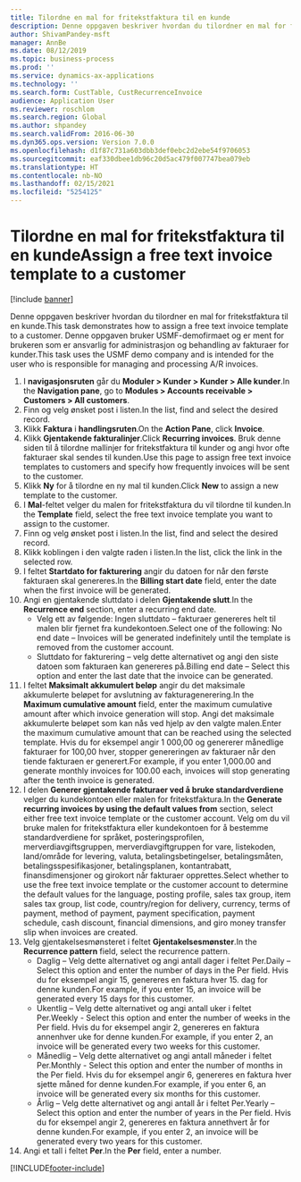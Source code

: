 ```yaml
---
title: Tilordne en mal for fritekstfaktura til en kunde
description: Denne oppgaven beskriver hvordan du tilordner en mal for fritekstfaktura til en kunde.
author: ShivamPandey-msft
manager: AnnBe
ms.date: 08/12/2019
ms.topic: business-process
ms.prod: ''
ms.service: dynamics-ax-applications
ms.technology: ''
ms.search.form: CustTable, CustRecurrenceInvoice
audience: Application User
ms.reviewer: roschlom
ms.search.region: Global
ms.author: shpandey
ms.search.validFrom: 2016-06-30
ms.dyn365.ops.version: Version 7.0.0
ms.openlocfilehash: d1f87c731a603dbb3def0ebc2d2ebe54f9706053
ms.sourcegitcommit: eaf330dbee1db96c20d5ac479f007747bea079eb
ms.translationtype: HT
ms.contentlocale: nb-NO
ms.lasthandoff: 02/15/2021
ms.locfileid: "5254125"
---
```

# <a name="assign-a-free-text-invoice-template-to-a-customer"></a><span data-ttu-id="47fa9-103">Tilordne en mal for fritekstfaktura til en kunde</span><span class="sxs-lookup"><span data-stu-id="47fa9-103">Assign a free text invoice template to a customer</span></span>

[!include [banner](../../includes/banner.md)]

<span data-ttu-id="47fa9-104">Denne oppgaven beskriver hvordan du tilordner en mal for fritekstfaktura til en kunde.</span><span class="sxs-lookup"><span data-stu-id="47fa9-104">This task demonstrates how to assign a free text invoice template to a customer.</span></span> <span data-ttu-id="47fa9-105">Denne oppgaven bruker USMF-demofirmaet og er ment for brukeren som er ansvarlig for administrasjon og behandling av fakturaer for kunder.</span><span class="sxs-lookup"><span data-stu-id="47fa9-105">This task uses the USMF demo company and is intended for the user who is responsible for managing and processing A/R invoices.</span></span>

1. <span data-ttu-id="47fa9-106">I **navigasjonsruten** går du **Moduler > Kunder > Kunder > Alle kunder**.</span><span class="sxs-lookup"><span data-stu-id="47fa9-106">In the **Navigation pane**, go to **Modules > Accounts receivable > Customers > All customers**.</span></span>
2. <span data-ttu-id="47fa9-107">Finn og velg ønsket post i listen.</span><span class="sxs-lookup"><span data-stu-id="47fa9-107">In the list, find and select the desired record.</span></span>
3. <span data-ttu-id="47fa9-108">Klikk **Faktura** i **handlingsruten**.</span><span class="sxs-lookup"><span data-stu-id="47fa9-108">On the **Action Pane**, click **Invoice**.</span></span>
4. <span data-ttu-id="47fa9-109">Klikk **Gjentakende fakturalinjer**.</span><span class="sxs-lookup"><span data-stu-id="47fa9-109">Click **Recurring invoices**.</span></span> <span data-ttu-id="47fa9-110">Bruk denne siden til å tilordne mallinjer for fritekstfaktura til kunder og angi hvor ofte fakturaer skal sendes til kunden.</span><span class="sxs-lookup"><span data-stu-id="47fa9-110">Use this page to assign free text invoice templates to customers and specify how frequently invoices will be sent to the customer.</span></span>  
5. <span data-ttu-id="47fa9-111">Klikk **Ny** for å tilordne en ny mal til kunden.</span><span class="sxs-lookup"><span data-stu-id="47fa9-111">Click **New** to assign a new template to the customer.</span></span>
6. <span data-ttu-id="47fa9-112">I **Mal**-feltet velger du malen for fritekstfaktura du vil tilordne til kunden.</span><span class="sxs-lookup"><span data-stu-id="47fa9-112">In the **Template** field, select the free text invoice template you want to assign to the customer.</span></span>
7. <span data-ttu-id="47fa9-113">Finn og velg ønsket post i listen.</span><span class="sxs-lookup"><span data-stu-id="47fa9-113">In the list, find and select the desired record.</span></span>
8. <span data-ttu-id="47fa9-114">Klikk koblingen i den valgte raden i listen.</span><span class="sxs-lookup"><span data-stu-id="47fa9-114">In the list, click the link in the selected row.</span></span>
9. <span data-ttu-id="47fa9-115">I feltet **Startdato for fakturering** angir du datoen for når den første fakturaen skal genereres.</span><span class="sxs-lookup"><span data-stu-id="47fa9-115">In the **Billing start date** field, enter the date when the first invoice will be generated.</span></span>
10. <span data-ttu-id="47fa9-116">Angi en gjentakende sluttdato i delen **Gjentakende slutt**.</span><span class="sxs-lookup"><span data-stu-id="47fa9-116">In the **Recurrence end** section, enter a recurring end date.</span></span>  
    * <span data-ttu-id="47fa9-117">Velg ett av følgende: Ingen sluttdato – fakturaer genereres helt til malen blir fjernet fra kundekontoen.</span><span class="sxs-lookup"><span data-stu-id="47fa9-117">Select one of the following: No end date – Invoices will be generated indefinitely until the template is removed from the customer account.</span></span>
    * <span data-ttu-id="47fa9-118">Sluttdato for fakturering – velg dette alternativet og angi den siste datoen som fakturaen kan genereres på.</span><span class="sxs-lookup"><span data-stu-id="47fa9-118">Billing end date – Select this option and enter the last date that the invoice can be generated.</span></span>  
11. <span data-ttu-id="47fa9-119">I feltet **Maksimalt akkumulert beløp** angir du det maksimale akkumulerte beløpet for avslutning av fakturagenerering.</span><span class="sxs-lookup"><span data-stu-id="47fa9-119">In the **Maximum cumulative amount** field, enter the maximum cumulative amount after which invoice generation will stop.</span></span> <span data-ttu-id="47fa9-120">Angi det maksimale akkumulerte beløpet som kan nås ved hjelp av den valgte malen.</span><span class="sxs-lookup"><span data-stu-id="47fa9-120">Enter the maximum cumulative amount that can be reached using the selected template.</span></span> <span data-ttu-id="47fa9-121">Hvis du for eksempel angir 1 000,00 og genererer månedlige fakturaer for 100,00 hver, stopper genereringen av fakturaer når den tiende fakturaen er generert.</span><span class="sxs-lookup"><span data-stu-id="47fa9-121">For example, if you enter 1,000.00 and generate monthly invoices for 100.00 each, invoices will stop generating after the tenth invoice is generated.</span></span>  
12. <span data-ttu-id="47fa9-122">I delen **Generer gjentakende fakturaer ved å bruke standardverdiene** velger du kundekontoen eller malen for fritekstfaktura.</span><span class="sxs-lookup"><span data-stu-id="47fa9-122">In the **Generate recurring invoices by using the default values from** section, select either free text invoice template or the customer account.</span></span> <span data-ttu-id="47fa9-123">Velg om du vil bruke malen for fritekstfaktura eller kundekontoen for å bestemme standardverdiene for språket, posteringsprofilen, merverdiavgiftsgruppen, merverdiavgiftgruppen for vare, listekoden, land/område for levering, valuta, betalingsbetingelser, betalingsmåten, betalingsspesifikasjoner, betalingsplanen, kontantrabatt, finansdimensjoner og girokort når fakturaer opprettes.</span><span class="sxs-lookup"><span data-stu-id="47fa9-123">Select whether to use the free text invoice template or the customer account to determine the default values for the language, posting profile, sales tax group, item sales tax group, list code, country/region for delivery, currency, terms of payment, method of payment, payment specification, payment schedule, cash discount, financial dimensions, and giro money transfer slip when invoices are created.</span></span>  
13. <span data-ttu-id="47fa9-124">Velg gjentakelsesmønsteret i feltet **Gjentakelsesmønster**.</span><span class="sxs-lookup"><span data-stu-id="47fa9-124">In the **Recurrence pattern** field, select the recurrence pattern.</span></span>
    + <span data-ttu-id="47fa9-125">Daglig – Velg dette alternativet og angi antall dager i feltet Per.</span><span class="sxs-lookup"><span data-stu-id="47fa9-125">Daily – Select this option and enter the number of days in the Per field.</span></span> <span data-ttu-id="47fa9-126">Hvis du for eksempel angir 15, genereres en faktura hver 15. dag for denne kunden.</span><span class="sxs-lookup"><span data-stu-id="47fa9-126">For example, if you enter 15, an invoice will be generated every 15 days for this customer.</span></span>
    + <span data-ttu-id="47fa9-127">Ukentlig – Velg dette alternativet og angi antall uker i feltet Per.</span><span class="sxs-lookup"><span data-stu-id="47fa9-127">Weekly - Select this option and enter the number of weeks in the Per field.</span></span> <span data-ttu-id="47fa9-128">Hvis du for eksempel angir 2, genereres en faktura annenhver uke for denne kunden.</span><span class="sxs-lookup"><span data-stu-id="47fa9-128">For example, if you enter 2, an invoice will be generated every two weeks for this customer.</span></span>
    + <span data-ttu-id="47fa9-129">Månedlig – Velg dette alternativet og angi antall måneder i feltet Per.</span><span class="sxs-lookup"><span data-stu-id="47fa9-129">Monthly - Select this option and enter the number of months in the Per field.</span></span> <span data-ttu-id="47fa9-130">Hvis du for eksempel angir 6, genereres en faktura hver sjette måned for denne kunden.</span><span class="sxs-lookup"><span data-stu-id="47fa9-130">For example, if you enter 6, an invoice will be generated every six months for this customer.</span></span>
    + <span data-ttu-id="47fa9-131">Årlig – Velg dette alternativet og angi antall år i feltet Per.</span><span class="sxs-lookup"><span data-stu-id="47fa9-131">Yearly – Select this option and enter the number of years in the Per field.</span></span> <span data-ttu-id="47fa9-132">Hvis du for eksempel angir 2, genereres en faktura annethvert år for denne kunden.</span><span class="sxs-lookup"><span data-stu-id="47fa9-132">For example, if you enter 2, an invoice will be generated every two years for this customer.</span></span>  
14. <span data-ttu-id="47fa9-133">Angi et tall i feltet **Per**.</span><span class="sxs-lookup"><span data-stu-id="47fa9-133">In the **Per** field, enter a number.</span></span>



[!INCLUDE[footer-include](../../../includes/footer-banner.md)]